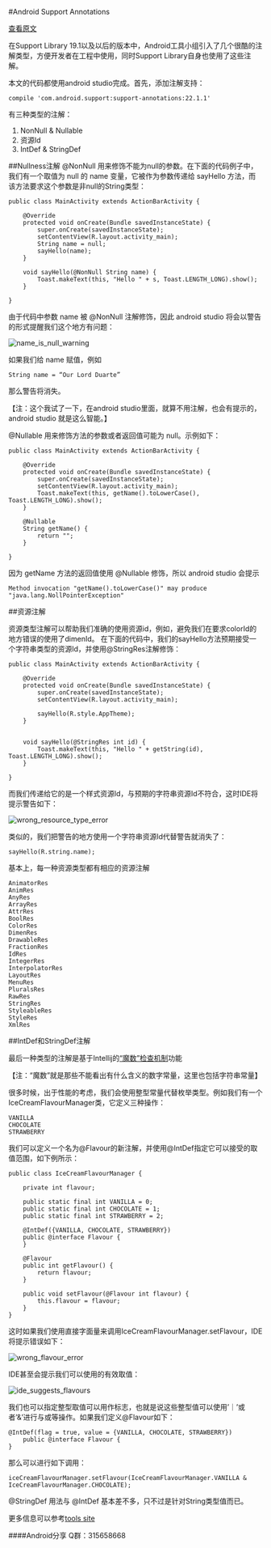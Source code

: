 #Android Support Annotations

[查看原文](http://anupcowkur.com/posts/a-look-at-android-support-annotations/)

在Support Library 19.1以及以后的版本中，Android工具小组引入了几个很酷的注解类型，方便开发者在工程中使用，同时Support Library自身也使用了这些注解。

本文的代码都使用android studio完成。首先，添加注解支持：

    compile 'com.android.support:support-annotations:22.1.1'

有三种类型的注解：

1. NonNull & Nullable
2. 资源Id
3. IntDef & StringDef

##Nullness注解
@NonNull 用来修饰不能为null的参数。在下面的代码例子中，我们有一个取值为 null 的 name 变量，它被作为参数传递给 sayHello 方法，而该方法要求这个参数是非null的String类型：

    public class MainActivity extends ActionBarActivity {

        @Override
        protected void onCreate(Bundle savedInstanceState) {
            super.onCreate(savedInstanceState);
            setContentView(R.layout.activity_main);
            String name = null;
            sayHello(name);
        }

        void sayHello(@NonNull String name) {
            Toast.makeText(this, "Hello " + s, Toast.LENGTH_LONG).show();
        }

    }

由于代码中参数 name 被 @NonNull 注解修饰，因此 android studio 将会以警告的形式提醒我们这个地方有问题：

![name_is_null_warning](http://anupcowkur.com/images/name_is_null_warning.png)

如果我们给 name 赋值，例如

    String name = “Our Lord Duarte”

那么警告将消失。

【注：这个我试了一下，在android studio里面，就算不用注解，也会有提示的，android studio 就是这么智能。】

@Nullable 用来修饰方法的参数或者返回值可能为 null。示例如下：

    public class MainActivity extends ActionBarActivity {

        @Override
        protected void onCreate(Bundle savedInstanceState) {
            super.onCreate(savedInstanceState);
            setContentView(R.layout.activity_main);
            Toast.makeText(this, getName().toLowerCase(), Toast.LENGTH_LONG).show();
        }

        @Nullable
        String getName() {
            return "";
        }

    }

因为 getName 方法的返回值使用 @Nullable 修饰，所以 android studio 会提示

    Method invocation "getName().toLowerCase()" may produce "java.lang.NollPointerException"

##资源注解

资源类型注解可以帮助我们准确的使用资源id，例如，避免我们在要求colorId的地方错误的使用了dimenId。
在下面的代码中，我们的sayHello方法预期接受一个字符串类型的资源Id，并使用@StringRes注解修饰：

    public class MainActivity extends ActionBarActivity {

        @Override
        protected void onCreate(Bundle savedInstanceState) {
            super.onCreate(savedInstanceState);
            setContentView(R.layout.activity_main);

            sayHello(R.style.AppTheme);
        }


        void sayHello(@StringRes int id) {
            Toast.makeText(this, "Hello " + getString(id), Toast.LENGTH_LONG).show();
        }

    }

而我们传递给它的是一个样式资源Id，与预期的字符串资源Id不符合，这时IDE将提示警告如下：

![wrong_resource_type_error](http://anupcowkur.com/images/wrong_resource_type_error.png)

类似的，我们把警告的地方使用一个字符串资源Id代替警告就消失了：

    sayHello(R.string.name);

基本上，每一种资源类型都有相应的资源注解

    AnimatorRes
    AnimRes
    AnyRes
    ArrayRes
    AttrRes
    BoolRes
    ColorRes
    DimenRes
    DrawableRes
    FractionRes
    IdRes
    IntegerRes
    InterpolatorRes
    LayoutRes
    MenuRes
    PluralsRes
    RawRes
    StringRes
    StyleableRes
    StyleRes
    XmlRes

##IntDef和StringDef注解

最后一种类型的注解是基于Intellij的[“魔数”检查机制](http://blog.jetbrains.com/idea/2012/02/new-magic-constant-inspection/)功能

【注：“魔数”就是那些不能看出有什么含义的数字常量，这里也包括字符串常量】

很多时候，出于性能的考虑，我们会使用整型常量代替枚举类型。例如我们有一个IceCreamFlavourManager类，它定义三种操作：

    VANILLA
    CHOCOLATE
    STRAWBERRY

我们可以定义一个名为@Flavour的新注解，并使用@IntDef指定它可以接受的取值范围，如下例所示：

    public class IceCreamFlavourManager {

        private int flavour;

        public static final int VANILLA = 0;
        public static final int CHOCOLATE = 1;
        public static final int STRAWBERRY = 2;

        @IntDef({VANILLA, CHOCOLATE, STRAWBERRY})
        public @interface Flavour {
        }

        @Flavour
        public int getFlavour() {
            return flavour;
        }

        public void setFlavour(@Flavour int flavour) {
            this.flavour = flavour;
        }
    }

这时如果我们使用直接字面量来调用IceCreamFlavourManager.setFlavour，IDE将提示错误如下：

![wrong_flavour_error](http://anupcowkur.com/images/wrong_flavour_error.png)

IDE甚至会提示我们可以使用的有效取值：

![ide_suggests_flavours](http://anupcowkur.com/images/ide_suggests_flavours.png)

我们也可以指定整型取值可以用作标志，也就是说这些整型值可以使用’｜’或者’&’进行与或等操作。如果我们定义@Flavour如下：

    @IntDef(flag = true, value = {VANILLA, CHOCOLATE, STRAWBERRY})
        public @interface Flavour {
    }

那么可以进行如下调用：

    iceCreamFlavourManager.setFlavour(IceCreamFlavourManager.VANILLA & IceCreamFlavourManager.CHOCOLATE);

@StringDef 用法与 @IntDef 基本差不多，只不过是针对String类型值而已。

更多信息可以参考[tools site](http://tools.android.com/tech-docs/support-annotations)

####Android分享 Q群：315658668